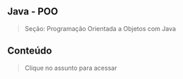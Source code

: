 ## Java - POO

> Seção: Programação Orientada a Objetos com Java

## Conteúdo

> Clique no assunto para acessar
